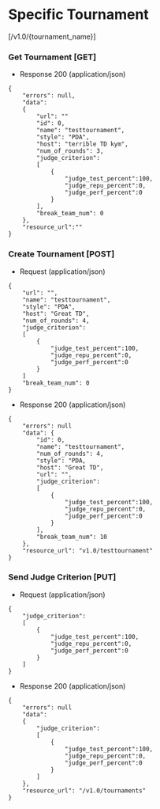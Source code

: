 # Specific Tournament 

[/v1.0/{tournament_name}]

### Get Tournament [GET]

+ Response 200 (application/json)
```
{
    "errors": null,
    "data":
    {
        "url": ""
        "id": 0,
        "name": "testtournament",
        "style": "PDA",
        "host": "terrible TD kym",
        "num_of_rounds": 3,
        "judge_criterion":
        [
            {
                "judge_test_percent":100,
                "judge_repu_percent":0,
                "judge_perf_percent":0
            }
        ],
        "break_team_num": 0
    },
    "resource_url":""
}
```
### Create Tournament [POST]

+ Request (application/json)
```
{
    "url": "",
    "name": "testtournament",
    "style": "PDA",
    "host": "Great TD",
    "num_of_rounds": 4,
    "judge_criterion":
    [
        {
            "judge_test_percent":100,
            "judge_repu_percent":0,
            "judge_perf_percent":0
        }
    ]
    "break_team_num": 0
}
```
+ Response 200 (application/json)
```
{
    "errors": null
    "data": {
        "id": 0,
        "name": "testtournament",
        "num_of_rounds": 4,
        "style": "PDA,
        "host": "Great TD",
        "url": "",
        "judge_criterion":
        [
            {
                "judge_test_percent":100,
                "judge_repu_percent":0,
                "judge_perf_percent":0
            }
        ],
        "break_team_num": 10
    },
    "resource_url": "v1.0/testtournament"
}
```
### Send Judge Criterion [PUT]

+ Request (application/json)
```
{
    "judge_criterion":
    [
        {
            "judge_test_percent":100,
            "judge_repu_percent":0,
            "judge_perf_percent":0
        }
    ]
}
```
+ Response 200 (application/json)
```
{
    "errors": null
    "data":
    {
        "judge_criterion":
        [
            {
                "judge_test_percent":100,
                "judge_repu_percent":0,
                "judge_perf_percent":0
            }
        ]
    },
    "resource_url": "/v1.0/tournaments"
}
```